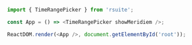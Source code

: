 <!--start-code-->

```js
import { TimeRangePicker } from 'rsuite';

const App = () => <TimeRangePicker showMeridiem />;

ReactDOM.render(<App />, document.getElementById('root'));
```

<!--end-code-->
